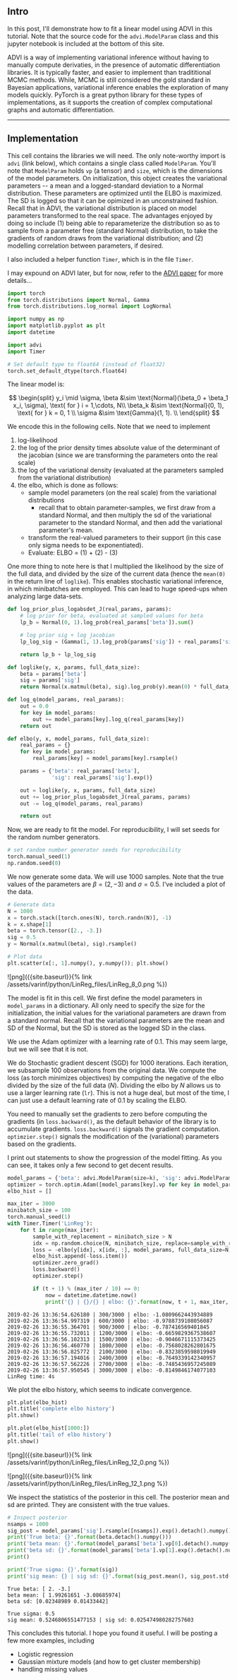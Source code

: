 
## Intro 

In this post, I'll demonstrate how to fit a linear model using ADVI in this tutorial. Note that
the source code for the `advi.ModelParam` class and this jupyter notebook is
included at the bottom of this site.

ADVI is a way of implementing variational inference without having to manually compute derivaties, 
in the presence of automatic differentiation libraries. It is typically faster, and easier to implement
than tradititional MCMC methods. While, MCMC is still considered the gold standard in Bayesian applications,
variational inference enables the exploration of many models quickly. PyTorch is a great python library 
for these types of implementations, as it supports the creation of complex computational graphs and automatic 
differentiation.

***

## Implementation

This cell contains the libraries we will need.
The only note-worthy import is `advi` (link below), which contains a single class called `ModelParam`.
You'll note that `ModelParam` holds `vp` (a tensor) and `size`, which is the dimensions of the model parameters.
On initialization, this object creates the variational parameters -- a mean and a logged-standard deviation to a
Normal distribution. These parameters are optimized until the ELBO is maximized. The SD is logged so that 
it can be opimized in an unconstrained fashion. Recall that in ADVI, the variational distribution is placed 
on model parameters transformed to the real space. The advantages enjoyed by doing so include (1) being able
to reparameterize the distribution so as to sample from a parameter free (standard Normal) distribution, 
to take the gradients of random draws from the variational distribution; and (2) modelling correlation
between parameters, if desired.

I also included a helper function `Timer`, which is in the file `Timer`.

I may expound on ADVI later, but for now, refer to the [ADVI paper](https://arxiv.org/pdf/1603.00788.pdf) for more details...


```python
import torch
from torch.distributions import Normal, Gamma
from torch.distributions.log_normal import LogNormal

import numpy as np
import matplotlib.pyplot as plt
import datetime

import advi
import Timer

# Set default type to float64 (instead of float32)
torch.set_default_dtype(torch.float64)
```

The linear model is:

$$
\begin{split}
y_i \mid \sigma, \beta &\sim \text{Normal}(\beta_0 + \beta_1 x_i, \sigma), \text{ for } i = 1,\cdots, N\\
\beta_k &\sim \text{Normal}(0, 1), \text{ for } k = 0, 1 \\
\sigma &\sim \text{Gamma}(1, 1). \\
\end{split}
$$

We encode this in the following cells. Note that we need to implement

1. log-likelihood
3. the log of the prior density times absolute value of the determinant of the jacobian (since we are transforming the parameters onto the real scale)
2. the log of the variational density (evaluated at the parameters sampled from the variational distribution)
4. the elbo, which is done as follows:
    - sample model parameters (on the real scale) from the variational distributions
        - recall that to obtain parameter-samples, we first draw from a standard Normal, 
          and then multiply the sd of the variational parameter to the standard Normal, 
          and then add the variational parameter's mean.
    - transform the real-valued parameters to their support (in this case only sigma needs to be exponentiated).
    - Evaluate: ELBO = (1) + (2) - (3)

One more thing to note here is that I multiplied the likelihood by the size of the full data, and divided by the size of the
current data (hence the `mean(0)` in the return line of `loglike`). This enables stochastic variational inference, in
which minibatches are employed. This can lead to huge speed-ups when analyzing large data-sets.


```python
def log_prior_plus_logabsdet_J(real_params, params):
    # log prior for beta, evaluated at sampled values for beta
    lp_b = Normal(0, 1).log_prob(real_params['beta']).sum()

    # log prior sig + log jacobian
    lp_log_sig = (Gamma(1, 1).log_prob(params['sig']) + real_params['sig']).sum()

    return lp_b + lp_log_sig

def loglike(y, x, params, full_data_size):
    beta = params['beta']
    sig = params['sig']
    return Normal(x.matmul(beta), sig).log_prob(y).mean(0) * full_data_size

def log_q(model_params, real_params):
    out = 0.0
    for key in model_params:
        out += model_params[key].log_q(real_params[key])
    return out

def elbo(y, x, model_params, full_data_size):
    real_params = {}
    for key in model_params:
        real_params[key] = model_params[key].rsample()

    params = {'beta': real_params['beta'],
              'sig': real_params['sig'].exp()}

    out = loglike(y, x, params, full_data_size)
    out += log_prior_plus_logabsdet_J(real_params, params) 
    out -= log_q(model_params, real_params)

    return out
```

Now, we are ready to fit the model. For reproducibility, I will set seeds for the random number generators.


```python
# set random number generator seeds for reproducibility
torch.manual_seed(1)
np.random.seed(0)
```

We now generate some data. We will use 1000 samples. Note that the true values of the parameters are 
$\beta = (2, -3)$ and $\sigma = 0.5$. I've included a plot of the data.


```python
# Generate data
N = 1000
x = torch.stack([torch.ones(N), torch.randn(N)], -1)
k = x.shape[1]
beta = torch.tensor([2., -3.])
sig = 0.5
y = Normal(x.matmul(beta), sig).rsample()

# Plot data
plt.scatter(x[:, 1].numpy(), y.numpy()); plt.show()
```


![png]({{site.baseurl}}{% link /assets/varinf/python/LinReg_files/LinReg_8_0.png %})


The model is fit in this cell. We first define the model parameters in `model_params` in a dictionary.
All only need to specify the size for the initialization, the initial values for the variational parameters are drawn from a standard normal.
Recall that the variational parameters are the mean and SD of the Normal, but the SD is stored as the logged SD in the class.

We use the Adam optimizer with a learning rate of 0.1. This may seem large, but we will see that it is not.

We do Stochastic gradient descent (SGD) for 1000 iterations. Each iteration, we subsample 100 observations from the original data.
We compute the loss (as torch minimizes objectives) by computing the negative of the elbo divided by the size of the full data ($N$).
Dividing the elbo by $N$ allows us to use a larger learning rate (`lr`). This is not a huge deal, but most of the time, I can
just use a default learning rate of 0.1 by scaling the ELBO.

You need to manually set the gradients to zero before computing the gradients (in `loss.backward()`, as the default behavior 
of the library is to accumulate gradients. `loss.backward()` signals the gradient computation. `optimzier.step()` signals
the modification of the (variational) parameters based on the gradients.

I print out statements to show the progression of the model fitting. As you can see, it takes only a few second to get decent results.


```python
model_params = {'beta': advi.ModelParam(size=k), 'sig': advi.ModelParam(size=1)}
optimizer = torch.optim.Adam([model_params[key].vp for key in model_params], lr=.1)
elbo_hist = []

max_iter = 3000
minibatch_size = 100
torch.manual_seed(1)
with Timer.Timer('LinReg'):
    for t in range(max_iter):
        sample_with_replacement = minibatch_size > N
        idx = np.random.choice(N, minibatch_size, replace=sample_with_replacement)
        loss = -elbo(y[idx], x[idx, :], model_params, full_data_size=N) / N
        elbo_hist.append(-loss.item())
        optimizer.zero_grad()
        loss.backward()
        optimizer.step()

        if (t + 1) % (max_iter / 10) == 0:
            now = datetime.datetime.now()
            print('{} | {}/{} | elbo: {}'.format(now, t + 1, max_iter, elbo_hist[-1]))
```

    2019-02-26 13:36:54.626180 | 300/3000 | elbo: -1.0809662443934889
    2019-02-26 13:36:54.997319 | 600/3000 | elbo: -0.9788739108056087
    2019-02-26 13:36:55.364701 | 900/3000 | elbo: -0.787416569401845
    2019-02-26 13:36:55.732011 | 1200/3000 | elbo: -0.6659829367538607
    2019-02-26 13:36:56.102313 | 1500/3000 | elbo: -0.9046671115373425
    2019-02-26 13:36:56.460770 | 1800/3000 | elbo: -0.7568028262801675
    2019-02-26 13:36:56.825772 | 2100/3000 | elbo: -0.8323859598019949
    2019-02-26 13:36:57.194016 | 2400/3000 | elbo: -0.7649339142340957
    2019-02-26 13:36:57.562226 | 2700/3000 | elbo: -0.7485436957245089
    2019-02-26 13:36:57.950545 | 3000/3000 | elbo: -0.8149846174077103
    LinReg time: 4s


We plot the elbo history, which seems to indicate convergence.


```python
plt.plot(elbo_hist)
plt.title('complete elbo history')
plt.show()

plt.plot(elbo_hist[1000:])
plt.title('tail of elbo history')
plt.show()
```


![png]({{site.baseurl}}{% link /assets/varinf/python/LinReg_files/LinReg_12_0.png %})



![png]({{site.baseurl}}{% link /assets/varinf/python/LinReg_files/LinReg_12_1.png %})


We inspect the statistics of the posterior in this cell.
The posterior mean and sd are printed. They are consistent with the true values.



```python
# Inspect posterior
nsamps = 1000
sig_post = model_params['sig'].rsample([nsamps]).exp().detach().numpy()
print('True beta: {}'.format(beta.detach().numpy()))
print('beta mean: {}'.format(model_params['beta'].vp[0].detach().numpy()))
print('beta sd: {}'.format(model_params['beta'].vp[1].exp().detach().numpy()))
print()

print('True sigma: {}'.format(sig))
print('sig mean: {} | sig sd: {}'.format(sig_post.mean(), sig_post.std()))
```

    True beta: [ 2. -3.]
    beta mean: [ 1.99261651 -3.08685974]
    beta sd: [0.02348989 0.01433442]
    
    True sigma: 0.5
    sig mean: 0.5246806551477153 | sig sd: 0.025474980282757603


This concludes this tutorial. I hope you found it useful. I will be posting a few more examples, including

- Logistic regression
- Gaussian mixture models (and how to get cluster membership)
- handling missing values
